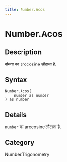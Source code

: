 ```yaml
---
title: Number.Acos
---
```


# Number.Acos


## Description

संख्या का arccosine लौटाता है.


## Syntax

```powerquery
Number.Acos(
    number as number
) as number
```


## Details

<code>number</code> का arccosine लौटाता है.



## Category
Number.Trigonometry
